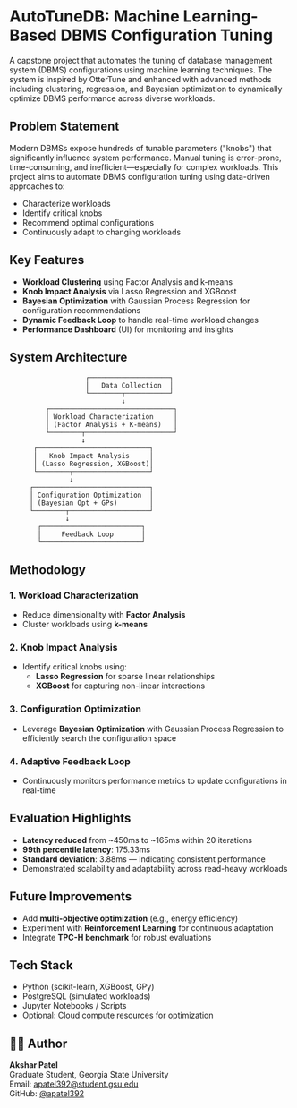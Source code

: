 # AutoTuneDB: Machine Learning-Based DBMS Configuration Tuning

A capstone project that automates the tuning of database management system (DBMS) configurations using machine learning techniques. The system is inspired by OtterTune and enhanced with advanced methods including clustering, regression, and Bayesian optimization to dynamically optimize DBMS performance across diverse workloads.

## Problem Statement

Modern DBMSs expose hundreds of tunable parameters ("knobs") that significantly influence system performance. Manual tuning is error-prone, time-consuming, and inefficient—especially for complex workloads. This project aims to automate DBMS configuration tuning using data-driven approaches to:
- Characterize workloads
- Identify critical knobs
- Recommend optimal configurations
- Continuously adapt to changing workloads

## Key Features

- **Workload Clustering** using Factor Analysis and k-means  
- **Knob Impact Analysis** via Lasso Regression and XGBoost  
- **Bayesian Optimization** with Gaussian Process Regression for configuration recommendations  
- **Dynamic Feedback Loop** to handle real-time workload changes  
- **Performance Dashboard** (UI) for monitoring and insights  

## System Architecture

```
                   ┌────────────────────┐
                   │   Data Collection  │
                   └────────┬───────────┘
                            ↓
         ┌───────────────────────────────┐
         │ Workload Characterization     │
         │ (Factor Analysis + K-means)   │
         └────────┬──────────────────────┘
                  ↓
      ┌────────────────────────────┐
      │   Knob Impact Analysis     │
      │ (Lasso Regression, XGBoost)│
      └────────┬───────────────────┘
               ↓
     ┌─────────────────────────────┐
     │ Configuration Optimization  │
     │ (Bayesian Opt + GPs)        │
     └────────┬────────────────────┘
              ↓
       ┌─────────────────────────┐
       │     Feedback Loop       │
       └─────────────────────────┘
```

## Methodology

### 1. Workload Characterization
- Reduce dimensionality with **Factor Analysis**
- Cluster workloads using **k-means**

### 2. Knob Impact Analysis
- Identify critical knobs using:
  - **Lasso Regression** for sparse linear relationships
  - **XGBoost** for capturing non-linear interactions

### 3. Configuration Optimization
- Leverage **Bayesian Optimization** with Gaussian Process Regression to efficiently search the configuration space

### 4. Adaptive Feedback Loop
- Continuously monitors performance metrics to update configurations in real-time

## Evaluation Highlights

- **Latency reduced** from ~450ms to ~165ms within 20 iterations  
- **99th percentile latency**: 175.33ms  
- **Standard deviation**: 3.88ms — indicating consistent performance  
- Demonstrated scalability and adaptability across read-heavy workloads

## Future Improvements

- Add **multi-objective optimization** (e.g., energy efficiency)  
- Experiment with **Reinforcement Learning** for continuous adaptation  
- Integrate **TPC-H benchmark** for robust evaluations  

## Tech Stack

- Python (scikit-learn, XGBoost, GPy)  
- PostgreSQL (simulated workloads)  
- Jupyter Notebooks / Scripts  
- Optional: Cloud compute resources for optimization

## 👨‍💻 Author

**Akshar Patel**  
Graduate Student, Georgia State University  
Email: [apatel392@student.gsu.edu](mailto:apatel392@student.gsu.edu)  
GitHub: [@apatel392](https://github.com/apatel392)
